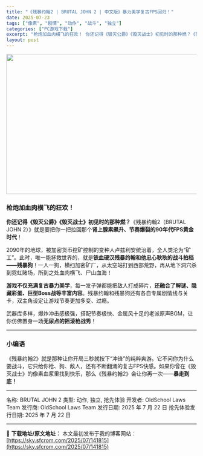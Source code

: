 ```yaml
---
title: "《残暴约翰2 | BRUTAL JOHN 2 | 中文版》暴力美学复古FPS回归！"
date: 2025-07-23
tags: ["像素", "剧情", "动作", "战斗", "独立"]
categories: ["PC游戏下载"]
excerpt: "枪炮加血肉横飞的狂欢！ 你还记得《毁灭公爵》《毁灭战士》初见时的那种燃？《残暴约翰2（BRUTAL JOHN 2）》就是要把你一把拉回那个肾上腺素飙升、节奏爆裂的90年代FPS黄金时代！ 2090年的地球，被加密货币挖矿控制的变种人卢兹利安统治着，全人类沦为“矿工”。此时，唯一能拯救世界的，就是铁血&hellip;"
layout: post
---
```


<img class="aligncenter size-full wp-image-141816" src="https://sky.sfcrom.com/wp-content/uploads/2025/07/2025072302310459.webp" alt="" width="660" height="370" />
<h3>枪炮加血肉横飞的狂欢！</h3>
<strong>你还记得《毁灭公爵》《毁灭战士》初见时的那种燃？</strong>《残暴约翰2（BRUTAL JOHN 2）》就是要把你一把拉回那个<strong>肾上腺素飙升、节奏爆裂的90年代FPS黄金时代</strong>！

2090年的地球，被加密货币挖矿控制的变种人卢兹利安统治着，全人类沦为“矿工”。此时，唯一能拯救世界的，就是<strong>铁血硬汉残暴约翰和他忠心耿耿的战斗拍档——残暴狗</strong>！一人一狗，横扫加密矿厂，从太空站打到西部荒野，再从地下洞穴杀到霓虹赌场，所到之处血肉横飞、尸山血海！

<strong>游戏不仅充满复古暴力美学</strong>，每一发子弹都能把敌人打成碎片，<strong>还融合了解谜、隐藏彩蛋、巨型Boss战等丰富内容</strong>。残暴约翰和残暴狗还有各自专属剧情线与关卡，双主角设定让游戏节奏更加多变、过瘾。

武器库多样，爆炸冲击感极强，搭配节奏极快、金属风十足的老派原声BGM，让你仿佛置身一场<strong>无尿点的摇滚枪战秀</strong>！

<hr />

<h3>小编语</h3>
《残暴约翰2》就是那种让你开局三秒就按下“冲锋”的纯粹爽游。它不问你为什么要战斗，它只给你枪、狗、敌人，还有不断翻涌的复古FPS快感。如果你曾在《毁灭战士》的像素血浆里找到快乐，那么《残暴约翰2》会让你再一次——<strong>暴走到底！</strong>

<hr />

名称: BRUTAL JOHN 2
类型: 动作, 独立, 抢先体验
开发者: OldSchool Laws Team
发行商: OldSchool Laws Team
发行日期: 2025 年 7 月 22 日
抢先体验发行日期: 2025 年 7 月 22 日

---
📖 **下载地址/原文地址：** 本文最初发布于我的博客网站：[https://sky.sfcrom.com/2025/07/141815](https://sky.sfcrom.com/2025/07/141815)
